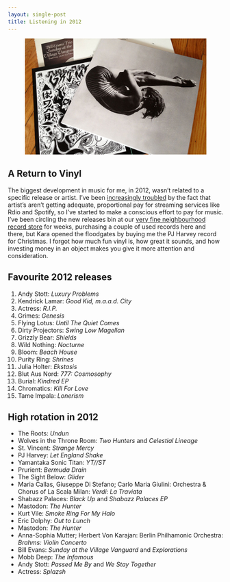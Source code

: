 ```yaml
---
layout: single-post
title: Listening in 2012
---
```


<figure>
  <img src="/images/vinyl.jpg" alt="2012 vinyl acquisitions" data-retina="/images/vinyl@2x.jpg" />
</figure>

## A Return to Vinyl

The biggest development in music for me, in 2012, wasn’t related to a specific release or artist. I’ve been [increasingly troubled](http://kevinfinlayson.com/2012/09/13/rdio/) by the fact that artist’s aren’t getting adequate, proportional pay for streaming services like Rdio and Spotify, so I’ve started to make a conscious effort to pay for music. I’ve been circling the new releases bin at our [very fine neighbourhood record store](http://www.phonopolis.ca) for weeks, purchasing a couple of used records here and there, but Kara opened the floodgates by buying me the PJ Harvey record for Christmas. I forgot how much fun vinyl is, how great it sounds, and how investing money in an object makes you give it more attention and consideration.


## Favourite 2012 releases

1. Andy Stott: *Luxury Problems*
2. Kendrick Lamar: *Good Kid, m.a.a.d. City*
3. Actress: *R.I.P.*
4. Grimes: *Genesis*
5. Flying Lotus: *Until The Quiet Comes*
6. Dirty Projectors: *Swing Low Magellan*
7. Grizzly Bear: *Shields*
8. Wild Nothing: *Nocturne*
9. Bloom: *Beach House*
10. Purity Ring: *Shrines*
11. Julia Holter: *Ekstasis*
12. Blut Aus Nord: *777: Cosmosophy*
13. Burial: *Kindred EP*
14. Chromatics: *Kill For Love*
15. Tame Impala: *Lonerism*

## High rotation in 2012

- The Roots: *Undun*
- Wolves in the Throne Room: *Two Hunters* and *Celestial Lineage*
- St. Vincent: *Strange Mercy*
- PJ Harvey: *Let England Shake*
- Yamantaka Sonic Titan: *YT//ST*
- Prurient: *Bermuda Drain*
- The Sight Below: *Glider*
- Maria Callas, Giuseppe Di Stefano; Carlo Maria Giulini: Orchestra & Chorus of La Scala Milan: *Verdi: La Traviata*
- Shabazz Palaces: *Black Up* and *Shabazz Palaces EP*
- Mastodon: *The Hunter*
- Kurt Vile: *Smoke Ring For My Halo*
- Eric Dolphy: *Out to Lunch*
- Mastodon: *The Hunter*
- Anna-Sophia Mutter; Herbert Von Karajan: Berlin Philhamonic Orchestra: *Brahms: Violin Concerto*
- Bill Evans: *Sunday at the Village Vanguard* and *Explorations*
- Mobb Deep: *The Infamous*
- Andy Stott: *Passed Me By* and *We Stay Together*
- Actress: *Splazsh*